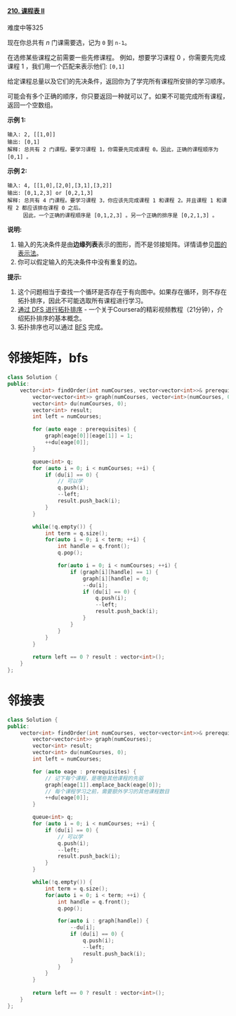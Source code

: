#### [210. 课程表 II](https://leetcode-cn.com/problems/course-schedule-ii/)

难度中等325

现在你总共有 *n* 门课需要选，记为 `0` 到 `n-1`。

在选修某些课程之前需要一些先修课程。 例如，想要学习课程 0 ，你需要先完成课程 1 ，我们用一个匹配来表示他们: `[0,1]`

给定课程总量以及它们的先决条件，返回你为了学完所有课程所安排的学习顺序。

可能会有多个正确的顺序，你只要返回一种就可以了。如果不可能完成所有课程，返回一个空数组。

**示例 1:**

```
输入: 2, [[1,0]] 
输出: [0,1]
解释: 总共有 2 门课程。要学习课程 1，你需要先完成课程 0。因此，正确的课程顺序为 [0,1] 。
```

**示例 2:**

```
输入: 4, [[1,0],[2,0],[3,1],[3,2]]
输出: [0,1,2,3] or [0,2,1,3]
解释: 总共有 4 门课程。要学习课程 3，你应该先完成课程 1 和课程 2。并且课程 1 和课程 2 都应该排在课程 0 之后。
     因此，一个正确的课程顺序是 [0,1,2,3] 。另一个正确的排序是 [0,2,1,3] 。
```

**说明:**

1. 输入的先决条件是由**边缘列表**表示的图形，而不是邻接矩阵。详情请参见[图的表示法](http://blog.csdn.net/woaidapaopao/article/details/51732947)。
2. 你可以假定输入的先决条件中没有重复的边。

**提示:**

1. 这个问题相当于查找一个循环是否存在于有向图中。如果存在循环，则不存在拓扑排序，因此不可能选取所有课程进行学习。
2. [通过 DFS 进行拓扑排序](https://www.coursera.org/specializations/algorithms) - 一个关于Coursera的精彩视频教程（21分钟），介绍拓扑排序的基本概念。
3. 拓扑排序也可以通过 [BFS](https://baike.baidu.com/item/宽度优先搜索/5224802?fr=aladdin&fromid=2148012&fromtitle=广度优先搜索) 完成。





# 邻接矩阵，bfs

```C++
class Solution {
public:
    vector<int> findOrder(int numCourses, vector<vector<int>>& prerequisites) {
        vector<vector<int>> graph(numCourses, vector<int>(numCourses, 0));
        vector<int> du(numCourses, 0);
        vector<int> result;
        int left = numCourses;

        for (auto eage : prerequisites) {
            graph[eage[0]][eage[1]] = 1;
            ++du[eage[0]];
        }

        queue<int> q;
        for (auto i = 0; i < numCourses; ++i) {
            if (du[i] == 0) {
                // 可以学
                q.push(i);
                --left;
                result.push_back(i);
            }
        }

        while(!q.empty()) {
            int term = q.size();
            for(auto i = 0; i < term; ++i) {
                int handle = q.front();
                q.pop();

                for(auto i = 0; i < numCourses; ++i) {
                    if (graph[i][handle] == 1) {
                        graph[i][handle] = 0;
                        --du[i];
                        if (du[i] == 0) {
                            q.push(i);
                            --left;
                            result.push_back(i);
                        }
                    }
                }
            }
        }
        
        return left == 0 ? result : vector<int>();
    }
};
```





# 邻接表

```c++
class Solution {
public:
    vector<int> findOrder(int numCourses, vector<vector<int>>& prerequisites) {
        vector<vector<int>> graph(numCourses);
        vector<int> result;
        vector<int> du(numCourses, 0);
        int left = numCourses;

        for (auto eage : prerequisites) {
            // 记下每个课程，是哪些其他课程的先驱
            graph[eage[1]].emplace_back(eage[0]);
            // 每个课程学习之前，需要额外学习的其他课程数目
            ++du[eage[0]];
        }

        queue<int> q;
        for (auto i = 0; i < numCourses; ++i) {
            if (du[i] == 0) {
                // 可以学
                q.push(i);
                --left;
                result.push_back(i);
            }
        }

        while(!q.empty()) {
            int term = q.size();
            for(auto i = 0; i < term; ++i) {
                int handle = q.front();
                q.pop();

                for(auto i : graph[handle]) {
                    --du[i];
                    if (du[i] == 0) {
                        q.push(i);
                        --left;
                        result.push_back(i);
                    }
                }
            }
        }
        
        return left == 0 ? result : vector<int>();
    }
};
```

